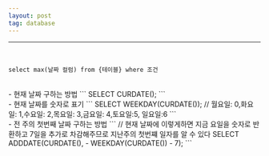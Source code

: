```yaml
---
layout: post
tag: database
---
```

***
<br>

```
select max(날짜 컬럼) from {테이블} where 조건
```
<br>
- 현재 날짜 구하는 방법
```
SELECT CURDATE();
```
<br>
- 현재 날짜를 숫자로 표기
```
SELECT WEEKDAY(CURDATE());
// 월요일: 0,화요일: 1,수요일: 2,목요일: 3,금요일: 4,토요일:5, 일요일:6 
```
<br>
- 전 주의 첫번째 날짜 구하는 방법
```
// 현재 날짜에 이렇게하면 지금 요일을 숫자로 반환하고 7일을 추가로 차감해주므로 지난주의 첫번쨰 일자를 알 수 있다
SELECT ADDDATE(CURDATE(), - WEEKDAY(CURDATE()) - 7);
```